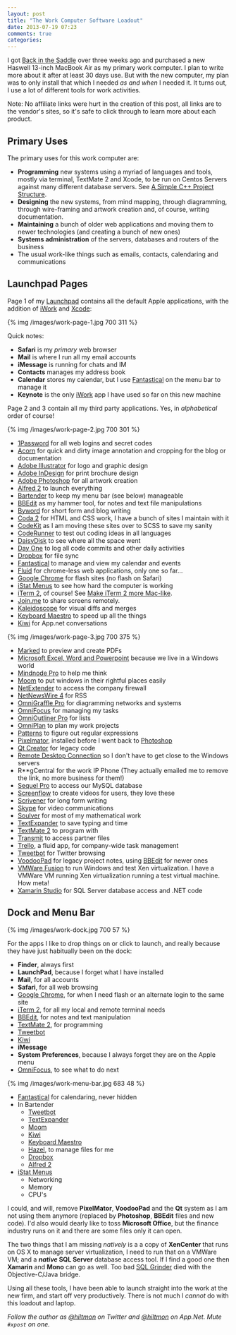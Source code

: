 ```yaml
---
layout: post
title: "The Work Computer Software Loadout"
date: 2013-07-19 07:23
comments: true
categories: 
---
```


I got [Back in the Saddle](https://hiltmon.com/blog/2013/06/25/back-in-the-saddle/) over three weeks ago and purchased a new Haswell 13-inch MacBook Air as my primary work computer. I plan to write more about it after at least 30 days use. But with the new computer, my plan was to only install that which I needed *as and when* I needed it. It turns out, I use a lot of different tools for work activities.

<span class="light">Note: No affiliate links were hurt in the creation of this post, all links are to the vendor's sites, so it's safe to click through to learn more about each product.</span>

## Primary Uses

The primary uses for this work computer are:

* **Programming** new systems using a myriad of languages and tools, mostly via terminal, TextMate 2 and Xcode, to be run on Centos Servers against many different database servers. See [A Simple C++ Project Structure](https://hiltmon.com/blog/2013/07/03/a-simple-c-plus-plus-project-structure/).
* **Designing** the new systems, from mind mapping, through diagramming, through wire-framing and artwork creation and, of course, writing documentation.
* **Maintaining** a bunch of older web applications and moving them to newer technologies (and creating a bunch of new ones)
* **Systems administration** of the servers, databases and routers of the business
* The usual work-like things such as emails, contacts, calendaring and communications

## Launchpad Pages

Page 1 of my [Launchpad](http://support.apple.com/kb/HT5548) contains all the default Apple applications, with the addition of [iWork](http://www.apple.com/iwork/) and [Xcode](https://developer.apple.com/xcode/):

{% img /images/work-page-1.jpg 700 311 %}

Quick notes:

* **Safari** is my *primary* web browser
* **Mail** is where I run all my email accounts
* **iMessage** is running for chats and IM
* **Contacts** manages my address book
* **Calendar** stores my calendar, but I use [Fantastical](http://flexibits.com/fantastical) on the menu bar to manage it
* **Keynote** is the only [iWork](http://www.apple.com/iwork/) app I have used so far on this new machine

Page 2 and 3 contain all my third party applications. Yes, in *alphabetical* order of course!

{% img /images/work-page-2.jpg 700 301 %}

* [1Password](https://agilebits.com/onepassword) for all web logins and secret codes
* [Acorn](http://www.flyingmeat.com/acorn/) for quick and dirty image annotation and cropping for the blog or documentation
* [Adobe Illustrator](http://www.adobe.com/products/illustrator.html) for logo and graphic design
* [Adobe InDesign](http://www.adobe.com/products/indesign.html) for print brochure design
* [Adobe Photoshop](http://www.adobe.com/products/photoshop.html) for all artwork creation
* [Alfred 2](http://www.alfredapp.com) to launch everything
* [Bartender](http://www.macbartender.com) to keep my menu bar (see below) manageable
* [BBEdit](http://www.barebones.com/products/bbedit/index.html) as my hammer tool, for notes and text file manipulations
* [Byword](http://bywordapp.com) for short form and blog writing
* [Coda 2](http://panic.com/coda/) for HTML and CSS work, I have a bunch of sites I maintain with it
* [CodeKit](http://incident57.com/codekit/) as I am moving these sites over to SCSS to save my sanity
* [CodeRunner](http://krillapps.com/coderunner/) to test out coding ideas in all languages
* [DaisyDisk](http://www.daisydiskapp.com) to see where all the space went
* [Day One](http://dayoneapp.com) to log all code commits and other daily activities
* [Dropbox](https://www.dropbox.com/) for file sync
* [Fantastical](http://flexibits.com/fantastical) to manage and view my calendar and events
* [Fluid](http://fluidapp.com) for chrome-less web applications, only one so far...
* [Google Chrome](https://www.google.com/intl/en/chrome/browser/) for flash sites (no flash on Safari)
* [iStat Menus](http://bjango.com/mac/istatmenus/) to see how hard the computer is working
* [iTerm 2](http://www.iterm2.com/#/section/home), of course! See [Make iTerm 2 more Mac-like](https://hiltmon.com/blog/2013/02/13/make-iterm-2-more-mac-like/).
* [Join.me](https://join.me) to share screens remotely.
* [Kaleidoscope](http://www.kaleidoscopeapp.com) for visual diffs and merges
* [Keyboard Maestro](http://www.keyboardmaestro.com/main/) to speed up all the things
* [Kiwi](http://kiwi-app.net) for App.net conversations

{% img /images/work-page-3.jpg 700 375 %}

* [Marked](http://markedapp.com) to preview and create PDFs
* [Microsoft Excel, Word and Powerpoint](http://blog.officeformac.com/tag/macbu/) because we live in a Windows world
* [Mindnode Pro](http://mindnode.com) to help me think
* [Moom](http://manytricks.com/moom/) to put windows in their rightful places easily
* [NetExtender](http://www.sonicwall.com/us/en/products/324.html) to access the company firewall
* [NetNewsWire 4](http://netnewswireapp.com) for RSS
* [OmniGraffle Pro](http://www.omnigroup.com/omnigraffle) for diagramming networks and systems
* [OmniFocus](http://www.omnigroup.com/omnifocus) for managing my tasks
* [OmniOutliner Pro](http://www.omnigroup.com/omnioutliner) for lists
* [OmniPlan](http://www.omnigroup.com/omniplan) to plan my work projects
* [Patterns](http://krillapps.com/patterns/) to figure out regular expressions
* [Pixelmator](http://www.pixelmator.com), installed before I went back to [Photoshop](http://www.adobe.com/products/photoshop.html)
* [Qt Creator](http://qt-project.org) for legacy code
* [Remote Desktop Connection](http://www.microsoft.com/mac/remote-desktop-client) so I don't have to get close to the Windows servers
* R**gCentral for the work IP Phone <span class="light">(They actually emailed me to remove the link, no more business for them!)</span>
* [Sequel Pro](http://www.sequelpro.com) to access our MySQL database
* [Screenflow](http://www.telestream.net/screenflow/) to create videos for users, they love these
* [Scrivener](https://www.literatureandlatte.com) for long form writing
* [Skype](http://www.skype.com/en/) for video communications
* [Soulver](http://www.acqualia.com/soulver/) for most of my mathematical work
* [TextExpander](http://smilesoftware.com/TextExpander/index.html) to save typing and time
* [TextMate 2](http://macromates.com) to program with
* [Transmit](http://panic.com/transmit/) to access partner files
* [Trello](https://trello.com), a fluid app, for company-wide task management
* [Tweetbot](http://tapbots.com/software/tweetbot/) for Twitter browsing
* [VoodooPad](http://flyingmeat.com/voodoopad/) for legacy project notes, using [BBEdit](http://www.barebones.com/products/bbedit/index.html) for newer ones
* [VMWare Fusion](http://www.vmware.com/products/fusion/overview.html) to run Windows and test Xen virtualization. I have a VMWare VM running Xen virtualization running a test virtual machine. How meta!
* [Xamarin Studio](http://xamarin.com/studio) for SQL Server database access and .NET code

## Dock and Menu Bar

{% img /images/work-dock.jpg 700 57 %}

For the apps I like to drop things on or click to launch, and really because they have just habitually been on the dock:

- **Finder**, always first
- **LaunchPad**, because I forget what I have installed
- **Mail**, for all accounts
- **Safari**, for all web browsing
- [Google Chrome](https://www.google.com/intl/en/chrome/browser/), for when I need flash or an alternate login to the same site
- [iTerm 2](http://www.iterm2.com/#/section/home), for all my local and remote terminal needs
- [BBEdit](http://www.barebones.com/products/bbedit/index.html), for notes and text manipulation
- [TextMate 2](http://macromates.com), for programming
- [Tweetbot](http://tapbots.com/software/tweetbot/)
- [Kiwi](http://kiwi-app.net)
- **iMessage**
- **System Preferences**, because I always forget they are on the Apple menu
- [OmniFocus](http://www.omnigroup.com/omnifocus), to see what to do next

{% img /images/work-menu-bar.jpg 683 48 %}

* [Fantastical](http://flexibits.com/fantastical) for calendaring, never hidden
* In Bartender
	* [Tweetbot](http://tapbots.com/software/tweetbot/)
	* [TextExpander](http://smilesoftware.com/TextExpander/index.html)
	* [Moom](http://manytricks.com/moom/)
	* [Kiwi](http://kiwi-app.net)
	* [Keyboard Maestro](http://www.keyboardmaestro.com/main/)
	* [Hazel](http://www.noodlesoft.com/hazel.php), to manage files for me
	* [Dropbox](https://www.dropbox.com/)
	* [Alfred 2](http://www.alfredapp.com)
* [iStat Menus](http://bjango.com/mac/istatmenus/)
	* Networking
	* Memory
	* CPU's

I could, and will, remove **PixelMator**, **VoodooPad** and the **Qt** system as I am not using them anymore (replaced by **Photoshop**, **BBEdit** files and new code).  I'd also would dearly like to toss **Microsoft Office**, but the finance industry runs on it and there are some files only it can open.

The two things that I am missing *natively* is a a copy of **XenCenter** that runs on OS X to manage server virtualization, I need to run that on a VMWare VM; and a ***native* SQL Server** database access tool. If I find a good one then **Xamarin** and **Mono** can go as well. Too bad [SQL Grinder](http://www.sqlgrinder.com) died with the Objective-C/Java bridge.

Using all these tools, I have been able to launch straight into the work at the new firm, and start off very productively. There is not much I *cannot* do with this loadout and laptop.

*Follow the author as [@hiltmon](http://https://twitter.com/hiltmon) on Twitter and [@hiltmon](http://alpha.app.net/hiltmon) on App.Net. Mute `#xpost` on one.*